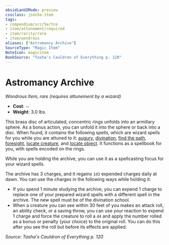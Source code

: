 ```yaml
---
obsidianUIMode: preview
cssclass: json5e-item
tags:
- compendium/src/5e/tce
- item/attunement/required
- item/rarity/rare
- item/wondrous
aliases: ["Astromancy Archive"]
SourceType: "Magic Item"
NoteIcon: magicitem
BookSource: "Tasha's Cauldron of Everything p. 120"
---
```

# Astromancy Archive
*Wondrous Item, rare (requires attunement by a wizard)*  

- **Cost**: ⏤
- **Weight**: 3.0 lbs.

This brass disc of articulated, concentric rings unfolds into an armillary sphere. As a bonus action, you can unfold it into the sphere or back into a disc. When found, it contains the following spells, which are wizard spells for you while you are attuned to it: [augury](/2-Mechanics/CLI/spells/augury.md), [divination](/2-Mechanics/CLI/spells/divination.md), [find the path](/2-Mechanics/CLI/spells/find-the-path.md), [foresight](/2-Mechanics/CLI/spells/foresight.md), [locate creature](/2-Mechanics/CLI/spells/locate-creature.md), and [locate object](/2-Mechanics/CLI/spells/locate-object.md). It functions as a spellbook for you, with spells encoded on the rings.

While you are holding the archive, you can use it as a spellcasting focus for your wizard spells.

The archive has 3 charges, and it regains `1d3` expended charges daily at dawn. You can use the charges in the following ways while holding it:

- If you spend 1 minute studying the archive, you can expend 1 charge to replace one of your prepared wizard spells with a different spell in the archive. The new spell must be of the divination school.  
- When a creature you can see within 30 feet of you makes an attack roll, an ability check, or a saving throw, you can use your reaction to expend 1 charge and force the creature to roll a `d4` and apply the number rolled as a bonus or penalty (your choice) to the original roll. You can do this after you see the roll but before its effects are applied.  

*Source: Tasha's Cauldron of Everything p. 120*